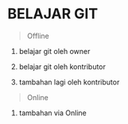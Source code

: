 # BELAJAR GIT #

>Offline

  1. belajar git oleh owner


  2. belajar git oleh kontributor


  3. tambahan lagi oleh kontributor


> Online

  1. tambahan via Online
